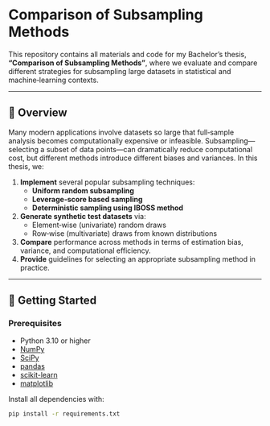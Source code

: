 # Comparison of Subsampling Methods

This repository contains all materials and code for my Bachelor’s thesis, **“Comparison of Subsampling Methods”**, where we evaluate and compare different strategies for subsampling large datasets in statistical and machine‐learning contexts.

---

## 📖 Overview

Many modern applications involve datasets so large that full‐sample analysis becomes computationally expensive or infeasible. Subsampling—selecting a subset of data points—can dramatically reduce computational cost, but different methods introduce different biases and variances. In this thesis, we:

1. **Implement** several popular subsampling techniques:
   - **Uniform random subsampling**
   - **Leverage‐score based sampling**
   - **Deterministic sampling using IBOSS method**
2. **Generate synthetic test datasets** via:
   - Element‐wise (univariate) random draws
   - Row‐wise (multivariate) draws from known distributions  
3. **Compare** performance across methods in terms of estimation bias, variance, and computational efficiency.
4. **Provide** guidelines for selecting an appropriate subsampling method in practice.

---

## 🚀 Getting Started

### Prerequisites

- Python 3.10 or higher  
- [NumPy](https://numpy.org/)  
- [SciPy](https://scipy.org/)  
- [pandas](https://pandas.pydata.org/)  
- [scikit-learn](https://scikit-learn.org/)  
- [matplotlib](https://matplotlib.org/)  

Install all dependencies with:

```bash
pip install -r requirements.txt
